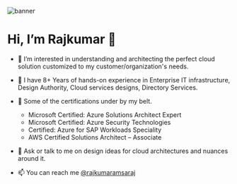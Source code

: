 ![banner](https://github.com/rajkumar-amsaraj/Rajkumar/blob/main/Raj_banner.png?raw=true)

# Hi, I’m Rajkumar 👋

- 👀 I’m interested in understanding and architecting the perfect cloud solution customized to my customer/organization's needs. 
- 🌱 I have 8+ Years of hands-on experience in Enterprise IT infrastructure, Design Authority, Cloud services designs, Directory Services.
- 💎 Some of the certifications under by my belt. 
    -  Microsoft Certified: Azure Solutions Architect Expert
    -  Microsoft Certified: Azure Security Technologies
    -  Certified: Azure for SAP Workloads Speciality
    -  AWS Certified Solutions Architect – Associate

- 💞️ Ask or talk to me on design ideas for cloud architectures and nuances around it.
- 📫 You can reach me [@rajkumaramsaraj](https://t.me/rajkumaramsaraj)

<!---
RajkumarAmsaraj05/RajkumarAmsaraj05 is a ✨ special ✨ repository because its `README.md` (this file) appears on your GitHub profile.
You can click the Preview link to take a look at your changes.
--->

